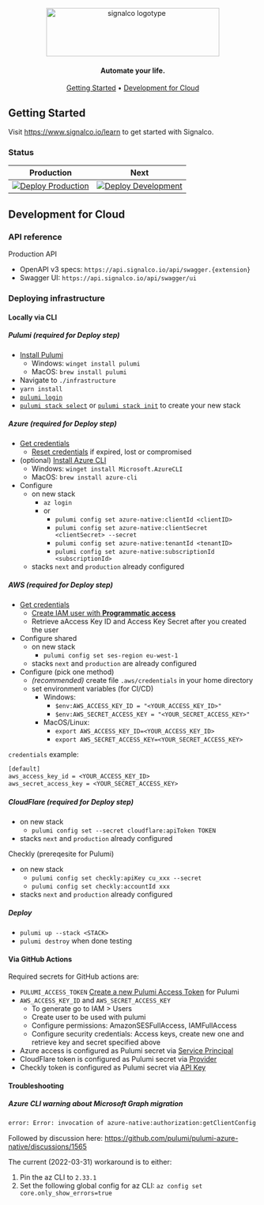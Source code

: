 <p align="center">
  <a href="https://www.signalco.io">
    <picture>
      <source media="(prefers-color-scheme: dark)" srcset="https://www.signalco.io/LogotypeDark.png">
      <img height="98" width="350" alt="signalco logotype" src="https://www.signalco.io/LogotypeLight.png">
    </picture>
  </a>
</p>
<h4 align="center">Automate your life.</h4>

<p align="center">
  <a href="#getting-started">Getting Started</a> •
  <a href="#development-for-cloud">Development for Cloud</a>
</p>

## Getting Started

Visit <a aria-label="Signalco learn" href="https://www.signalco.io/learn">https://www.signalco.io/learn</a> to get started with Signalco.

### Status

| Production | Next |
|------------|------|
| [![Deploy Production](https://github.com/signalco-io/signalco/actions/workflows/cloud-deploy.yml/badge.svg?branch=main)](https://github.com/signalco-io/signalco/actions/workflows/cloud-deploy.yml) | [![Deploy Development](https://github.com/signalco-io/signalco/actions/workflows/cloud-deploy.yml/badge.svg?branch=next)](https://github.com/signalco-io/signalco/actions/workflows/cloud-deploy.yml) |

## Development for Cloud

### API reference

Production API

- OpenAPI v3 specs: `https://api.signalco.io/api/swagger.{extension}`
- Swagger UI: `https://api.signalco.io/api/swagger/ui`

### Deploying infrastructure

#### Locally via CLI

##### **Pulumi (required for Deploy step)**

- [Install Pulumi](https://www.pulumi.com/docs/get-started/install)
  - Windows: `winget install pulumi`
  - MacOS: `brew install pulumi`
- Navigate to `./infrastructure`
- `yarn install`
- [`pulumi login`](https://www.pulumi.com/docs/reference/cli/pulumi_login/)
- [`pulumi stack select`](https://www.pulumi.com/docs/reference/cli/pulumi_stack_select/) or [`pulumi stack init`](https://www.pulumi.com/docs/reference/cli/pulumi_stack_init/) to create your new stack

##### **Azure (required for Deploy step)**

- [Get credentials](https://www.pulumi.com/registry/packages/azure-native/installation-configuration/#create-your-service-principal-and-get-your-tokens)
  - [Reset credentials](https://learn.microsoft.com/en-us/cli/azure/create-an-azure-service-principal-azure-cli?view=azure-cli-latest#6-reset-credentials) if expired, lost or compromised
- (optional) [Install Azure CLI](https://docs.microsoft.com/en-us/cli/azure/install-azure-cli)
  - Windows: `winget install Microsoft.AzureCLI`
  - MacOS: `brew install azure-cli`
- Configure
  - on new stack
    - `az login`
    - or
      - `pulumi config set azure-native:clientId <clientID>`
      - `pulumi config set azure-native:clientSecret <clientSecret> --secret`
      - `pulumi config set azure-native:tenantId <tenantID>`
      - `pulumi config set azure-native:subscriptionId <subscriptionId>`
  - stacks `next` and `production` already configured

##### **AWS (required for Deploy step)**

- [Get credentials](https://www.pulumi.com/registry/packages/aws/installation-configuration/#get-your-credentials)
  - [Create IAM user with **Programmatic access**](https://docs.aws.amazon.com/IAM/latest/UserGuide/id_users_create.html#id_users_create_console)
  - Retrieve aAccess Key ID and Access Key Secret after you created the user
- Configure shared
  - on new stack
    - `pulumi config set ses-region eu-west-1`
  - stacks `next` and `production` are already configured
- Configure (pick one method)
  - _(recommended)_ create file `.aws/credentials` in your home directory
  - set environment variables (for CI/CD)
    - Windows:
      - `$env:AWS_ACCESS_KEY_ID = "<YOUR_ACCESS_KEY_ID>"`
      - `$env:AWS_SECRET_ACCESS_KEY = "<YOUR_SECRET_ACCESS_KEY>"`
    - MacOS/Linux:
      - `export AWS_ACCESS_KEY_ID=<YOUR_ACCESS_KEY_ID>`
      - `export AWS_SECRET_ACCESS_KEY=<YOUR_SECRET_ACCESS_KEY>`

`credentials` example:

```txt
[default]
aws_access_key_id = <YOUR_ACCESS_KEY_ID>
aws_secret_access_key = <YOUR_SECRET_ACCESS_KEY>
```

##### **CloudFlare (required for Deploy step)**

- on new stack
  - `pulumi config set --secret cloudflare:apiToken TOKEN`
- stacks `next` and `production` already configured

Checkly (prereqesite for Pulumi)

- on new stack
  - `pulumi config set checkly:apiKey cu_xxx --secret`
  - `pulumi config set checkly:accountId xxx`
- stacks `next` and `production` already configured

##### **Deploy**

- `pulumi up --stack <STACK>`
- `pulumi destroy` when done testing

#### Via GitHub Actions

Required secrets for GitHub actions are:

- `PULUMI_ACCESS_TOKEN` [Create a new Pulumi Access Token](https://app.pulumi.com/account/tokens) for Pulumi
- `AWS_ACCESS_KEY_ID` and `AWS_SECRET_ACCESS_KEY`
  - To generate go to IAM > Users
  - Create user to be used with pulumi
  - Configure permissions: AmazonSESFullAccess, IAMFullAccess
  - Configure security credentials: Access keys, create new one and retrieve key and secret specified above
- Azure access is configured as Pulumi secret via [Service Principal](https://www.pulumi.com/registry/packages/azure-native/installation-configuration/#option-2-use-a-service-principal)
- CloudFlare token is configured as Pulumi secret via [Provider](https://www.pulumi.com/registry/packages/cloudflare/installation-configuration/#configuring-the-provider)
- Checkly token is configured as Pulumi secret via [API Key](https://www.pulumi.com/registry/packages/checkly/installation-configuration/#configuring-credentials)

#### Troubleshooting

##### Azure CLI warning about Microsoft Graph migration

```txt
error: Error: invocation of azure-native:authorization:getClientConfig returned an error: getting authenticated object ID: Error parsing json result from the Azure CLI: Error retrieving running Azure CLI: WARNING: The underlying Active Directory Graph API will be replaced by Microsoft Graph API in a future version of Azure CLI. Please carefully review all breaking changes introduced during this migration: https://docs.microsoft.com/cli/azure/microsoft-graph-migration
```

Followed by discussion here: <https://github.com/pulumi/pulumi-azure-native/discussions/1565>

The current (2022-03-31) workaround is to either:

1. Pin the az CLI to `2.33.1`
2. Set the following global config for az CLI: `az config set core.only_show_errors=true`
